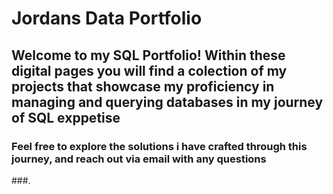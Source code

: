 # Jordans Data Portfolio
## Welcome to my SQL Portfolio! Within these digital pages you will find a colection of my projects that showcase my proficiency in managing and querying databases in my journey of  SQL exppetise
### Feel free to explore the solutions i have crafted through this journey, and reach out via email with any questions
###.

